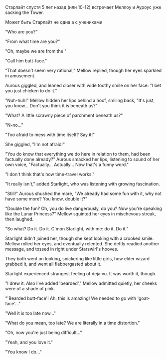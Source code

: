 Старлайт спустя 5 лет назад (или 10-12) встречает Меллоу и Ауроус уже sacking the Tower.

Может быть Старлайт не одна а с учениками 

"Who are you?"


"From what time are you?"

"Oh, maybe we are from the "





"Call him butt-face."

"That doesn't seem very rational," Mellow replied, though her eyes sparkled in amusement.

Aurous giggled, and leaned closer with wide toothy smile on her face: "I bet you just chicken to do it."

"Nuh-huh!" Mellow hidden her lips behind a hoof, smiling back, "It's just, you know... Don't you think it is beneath us?"

"What? A little scrawny piece of parchment beneath us?"

"N-no..."

"Too afraid to mess with time itself? Say it!"

She giggled, "I'm not afraid!"

"You do know that everything we do here in relation to them, had been factually done already?" Aurous smacked her lips, listening to sound of her own voice, "Factually... Actually... Now that's a funny word."

"I don't think that's how time-travel works."

"It really isn't," added Starlight, who was listening with growing fascination.

"Still!" Aurous shushed the mare, "We already had some fun with it, why not have some more? You know, double it?"

"Double the fun? Oh, you do live dangerously, do you? Now you're speaking like the Lunar Princess?" Mellow squinted her eyes in mischevous streak, then laughed.

"So what? Do it. Do it. C'mon Starlight, with me: do it. Do it."

Starlight didn't joined her, though she kept looking with a crooked smile. Mellow rolled her eyes, and eventually relented. She deftly readied another message, and tossed in right under Starswirl's hooves.

They both went on looking, snickering like little girls, how elder wizard grabbed it, and went all flabbergasted about it. 

Starlight experienced strangest feeling of deja vu. It was worth it, though.

"I drew it. Also I've added 'bearded'," Mellow admitted quietly, her cheeks were of a shade of pink.

"'Bearded butt-face'! Ah, this is amazing! We needed to go with 'goat-face'..." 

"Well it is too late now..."

"What do you mean, too late? We are literally in a time distortion."

"Oh, now you're just being difficult..."

"Yeah, and you love it."

"You know I do..."